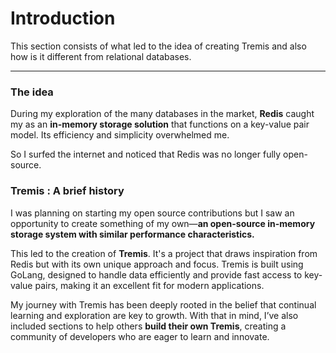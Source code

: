 # Introduction

This section consists of what led to the idea of creating Tremis and also how is it different from relational databases.

---

### The idea

During my exploration of the many  databases in the market, **Redis** caught my  as an **in-memory storage solution** that functions on a key-value pair model. Its efficiency and simplicity overwhelmed me. 

So I surfed the internet and noticed that Redis was no longer fully open-source. 

### Tremis : A brief history

I was planning on starting my open source contributions but I saw an opportunity to create something of my own—**an open-source in-memory storage system with similar performance characteristics.** 

This led to the creation of **Tremis**. It's a project that draws inspiration from Redis but with its own unique approach and focus. Tremis is built using GoLang, designed to handle data efficiently and provide fast access to key-value pairs, making it an excellent fit for modern applications.

My journey with Tremis has been deeply rooted in the belief that continual learning and exploration are key to growth. With that in mind, I’ve also included sections to help others **build their own Tremis**, creating a community of developers who are eager to learn and innovate.

